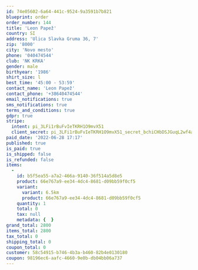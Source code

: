 ```yaml
---
id: 74e05602-6a64-441c-9524-9a3591b7b821
blueprint: order
order_number: 144
title: 'Leon Papež'
country: SI
address: 'Ulica Slavka Gruma 36, 7'
zip: '8000'
city: 'Novo mesto'
phone: '040474544'
club: 'NK KRKA'
gender: male
birthyear: '1986'
shirt_size: l
best_time: '45:00 - 53:59'
contact_name: 'Leon Papež'
contact_phone: '+38640474544'
email_notifications: true
sms_notifications: true
terms_and_conditions: true
gdpr: true
stripe:
  intent: pi_3LFi1rBuFvIeTKRH1O9mvX51
  client_secret: pi_3LFi1rBuFvIeTKRH1O9mvX51_secret_bchiCHbDSJGuqL2wf4acoIKi2
paid_date: '2022-06-28 17:17'
published: true
is_paid: true
is_shipped: false
is_refunded: false
items:
  -
    id: b5f5ea55-a7a2-466a-9140-36f514a5d8e5
    product: 66e767a9-ee34-4dc4-8681-d09bb59f0cf5
    variant:
      variant: 6.5km
      product: 66e767a9-ee34-4dc4-8681-d09bb59f0cf5
    quantity: 1
    total: 0
    tax: null
    metadata: {  }
grand_total: 2800
items_total: 2800
tax_total: 0
shipping_total: 0
coupon_total: 0
customer: 58c54915-b746-4b3a-b460-82b4e0130180
coupon: 98196ec6-aafc-4660-9e0b-db04bb06a737
---
```

